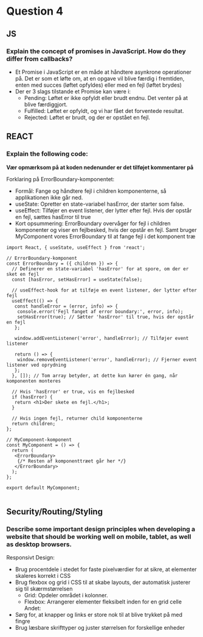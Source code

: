 # **Question 4**
## **JS**
### **Explain the concept of promises in JavaScript. How do they differ from callbacks?**
* Et Promise i JavaScript er en måde at håndtere asynkrone operationer på. Det er som et løfte om, at en opgave vil blive færdig i fremtiden, enten med succes (løftet opfyldes) eller med en fejl (løftet brydes)
* Der er 3 slags tilstande et Promise kan være i:
  * Pending: Løftet er ikke opfyldt eller brudt endnu. Det venter på at blive færdiggjort.
  * Fulfilled: Løftet er opfyldt, og vi har fået det forventede resultat.
  * Rejected: Løftet er brudt, og der er opstået en fejl.

## **REACT**
### **Explain the following code:**
**Vær opmærksom på at koden nedenunder er det tilføjet kommentarer på**

Forklaring på ErrorBoundary-komponentet:
* Formål: Fange og håndtere fejl i children komponenterne, så applikationen ikke går ned.
* useState: Opretter en state-variabel hasError, der starter som false.
* useEffect: Tilføjer en event listener, der lytter efter fejl. Hvis der opstår en fejl, sættes hasError til true
* Kort opsummering: ErrorBoundary overvåger for fejl i children komponenter og viser en fejlbesked, hvis der opstår en fejl. Samt bruger MyComponent vores ErrorBoundary til at fange fejl i det komponent træ
```
import React, { useState, useEffect } from 'react';

// ErrorBoundary-komponent
const ErrorBoundary = ({ children }) => {
  // Definerer en state-variabel 'hasError' for at spore, om der er sket en fejl
  const [hasError, setHasError] = useState(false);

  // useEffect-hook for at tilføje en event listener, der lytter efter fejl
  useEffect(() => {
   const handleError = (error, info) => {
    console.error('Fejl fanget af error boundary:', error, info);
    setHasError(true); // Sætter 'hasError' til true, hvis der opstår en fejl
   };

   window.addEventListener('error', handleError); // Tilføjer event listener

   return () => {
    window.removeEventListener('error', handleError); // Fjerner event listener ved oprydning
   };
  }, []); // Tom array betyder, at dette kun kører én gang, når komponenten monteres

  // Hvis 'hasError' er true, vis en fejlbesked
  if (hasError) {
   return <h1>Der skete en fejl.</h1>;
  }

  // Hvis ingen fejl, returner child komponenterne
  return children;
};

// MyComponent-komponent
const MyComponent = () => {
  return (
   <ErrorBoundary>
    {/* Resten af komponenttræet går her */}
   </ErrorBoundary>
  );
};

export default MyComponent;
 
```
## **Security/Routing/Styling**
### **Describe some important design principles when developing a website that should be working well on mobile, tablet, as well as desktop browsers.**
Responsivt Design:
* Brug procentdele i stedet for faste pixelværdier for at sikre, at elementer skaleres korrekt i CSS
* Brug flexbox og grid i CSS til at skabe layouts, der automatisk justerer sig til skærmstørrelsen
  * Grid: Opdeler området i kolonner.
  * Flexbox: Arrangerer elementer fleksibelt inden for en grid celle
Andet:
* Sørg for, at knapper og links er store nok til at blive trykket på med fingre
* Brug læsbare skrifttyper og juster størrelsen for forskellige enheder
